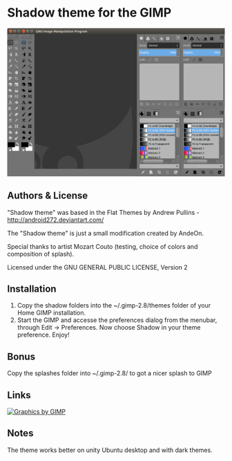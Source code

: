 Shadow theme for the GIMP
=================================
![Shadow theme](https://github.com/andeon/shadow-gimp-theme/blob/master/screenshot.jpg)

Authors & License
-----------------
"Shadow theme" was based in the Flat Themes by Andrew Pullins - http://android272.deviantart.com/ 

The "Shadow theme" is just a small modification created by AndeOn.

Special thanks to artist Mozart Couto (testing, choice of colors and composition of splash).

Licensed under the GNU GENERAL PUBLIC LICENSE, Version 2

Installation
------------
1. Copy the shadow folders into the ~/.gimp-2.8/themes folder of your Home GIMP installation.
2. Start the GIMP and accesse the preferences dialog from the menubar, through Edit → Preferences. Now choose Shadow in your theme preference. Enjoy!


Bonus
-----
Copy the splashes folder into ~/.gimp-2.8/ to got a nicer splash to GIMP

Links
-----
[![Graphics by GIMP](http://www.gimp.org/images/gfx_by_gimp.png)](http://www.gimp.org/)


Notes
-----
The theme works better on unity Ubuntu desktop and with dark themes.



